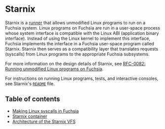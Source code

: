 # Starnix

Starnix is a [runner][starnix-runner] that allows unmodified Linux programs to run on
a Fuchsia system. Linux programs on Fuchsia are run in a user-space process whose
system interface is compatible with the Linux ABI (application binary interface).
Instead of using the Linux kernel to implement this interface, Fuchsia implements the
interface in a Fuchsia user-space program called Starnix. Starnix then serves as
a compatibility layer that translates requests (syscalls) from Linux programs to the
appropriate Fuchsia subsystems.

For more information on the design details of Starnix, see
[RFC-0082: Running unmodified Linux programs on Fuchsia][starnix-rfc].

For instructions on running Linux programs, tests, and interactive consoles,
see Starnix's [`README`][starnix-readme] file.

## Table of contents

- [Making Linux syscalls in Fuchsia][making-linux-syscalls]
- [Starnix container][starnix-container]
- [Architecture of the Starnix VFS][starnix-vfs]

<!-- Reference links -->

[starnix-runner]: /docs/concepts/components/v2/starnix.md
[starnix-rfc]: /docs/contribute/governance/rfcs/0082_starnix.md
[starnix-readme]: https://cs.opensource.google/fuchsia/fuchsia/+/main:/src/starnix/kernel/README.md
[making-linux-syscalls]: /docs/concepts/starnix/making-linux-syscalls-in-fuchsia.md
[starnix-container]: /docs/concepts/starnix/starnix-container.md
[starnix-vfs]: /docs/concepts/starnix/architecture-of-the-starnix-vfs.md
